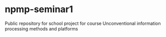 # npmp-seminar1
Public repository for school project for course Unconventional information processing methods and platforms
